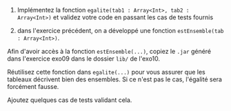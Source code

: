 1. Implémentez la fonction  `egalite(tab1 : Array<Int>, tab2 : Array<Int>)`
et validez votre code en passant les cas de tests fournis

2. dans l'exercice précédent, on a développé une fonction `estEnsemble(tab : Array<Int>)`.

Afin d'avoir accès à la fonction `estEnsemble(...)`, copiez le `.jar` généré dans l'exercice exo09 dans le dossier `lib/` de l'exo10. 

Réutilisez cette fonction dans `egalite(...)` pour vous assurer que les tableaux décrivent bien des ensembles.
Si ce n'est pas le cas, l'égalité sera forcément fausse.

Ajoutez quelques cas de tests validant cela.